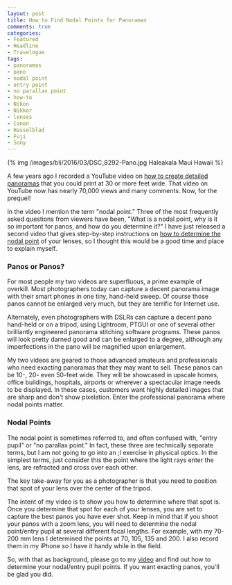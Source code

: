 ```yaml
---
layout: post
title: How to Find Nodal Points for Panoramas
comments: true
categories:
- Featured
- Headline
- Travelogue
tags:
- panoramas
- pano
- nodal point
- entry point
- no parallax point
- how-to
- Nikon
- Nikkor
- lenses
- Canon
- Hasselblad
- Fuji
- Sony
---
```


{% img /images/bli/2016/03/DSC_8292-Pano.jpg Haleakala Maui Hawaii %}

A few years ago I recorded a YouTube video on [how to create detailed panoramas](https://youtu.be/edgmob9gtQ4) that you could print at 30 or more feet wide. That video on YouTube now has nearly 70,000 views and many comments. Now, for the prequel!
  
<!--more-->

In the video I mention the term "nodal point." Three of the most frequently asked questions from viewers have been, "What is a nodal point, why is it so important for panos, and how do you determine it?" I have just released a second video that gives step-by-step instructions on [how to determine the nodal point](https://youtu.be/IFQHoCjFTn8) of your lenses, so I thought this would be a good time and place to explain myself. 

### Panos or Panos?

For most people my two videos are superfluous, a prime example of overkill. Most photographers today can capture a decent panorama image with their smart phones in one tiny, hand-held sweep. Of course those panos cannot be enlarged very much, but they are terrific for Internet use. 

Alternately, even photographers with DSLRs can capture a decent pano hand-held or on a tripod, using Lightroom, PTGUI or one of several other brilliantly engineered panorama stitching software programs. These panos will look pretty darned good and can be enlarged to a degree, although any imperfections in the pano will be magnified upon enlargement. 

My two videos are geared to those advanced amateurs and professionals who need exacting panoramas that they may want to sell. These panos can be 10-, 20- even 50-feet wide. They will be showcased in upscale homes, office buildings, hospitals, airports or wherever a spectacular image needs to be displayed. In these cases, customers want highly detailed images that are sharp and don't show pixelation. Enter the professional panorama where nodal points matter.

### Nodal Points

The nodal point is sometimes referred to, and often confused with, "entry pupil" or "no parallax point." In fact, these three are technically separate terms, but I am not going to go into an    ;l exercise in physical optics. In the simplest terms, just consider this the point where the light rays enter the lens, are refracted and cross over each other. 

The key take-away for you as a photographer is that you need to position that spot of your lens over the center of the tripod. 

The intent of my video is to show you how to determine where that spot is. Once you determine that spot for each of your lenses, you are set to capture the best panos you have ever shot. Keep in mind that if you shoot your panos with a zoom lens, you will need to determine the nodal point/entry pupil at several different focal lengths. For example, with my 70-200 mm lens I determined the points at 70, 105, 135 and 200. I also record them in my iPhone so I have it handy while in the field. 

So, with that as background, please go to my [video](https://youtu.be/edgmob9gtQ4) and find out how to determine your nodal/entry pupil points. If you want exacting panos, you'll be glad you did.


